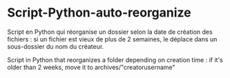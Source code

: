 # Script-Python-auto-reorganize
Script en Python qui réorganise un dossier selon la date de création des fichiers : si un fichier est vieux de plus de 2 semaines, le déplace dans un sous-dossier du nom du créateur.

Script in Python that reorganizes a folder depending on creation time : if it's older than 2 weeks, move it to archives/"creatorusername"


